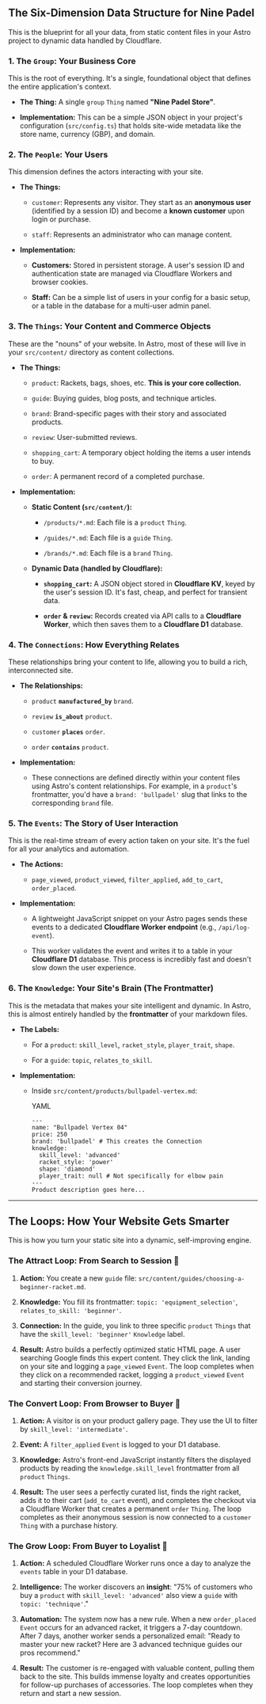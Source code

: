 ## The Six-Dimension Data Structure for Nine Padel

This is the blueprint for all your data, from static content files in your Astro project to dynamic data handled by Cloudflare.

### 1. The `Group`: Your Business Core

This is the root of everything. It's a single, foundational object that defines the entire application's context.

- **The Thing:** A single `group` `Thing` named **"Nine Padel Store"**.
    
- **Implementation:** This can be a simple JSON object in your project's configuration (`src/config.ts`) that holds site-wide metadata like the store name, currency (GBP), and domain.
    

### 2. The `People`: Your Users

This dimension defines the actors interacting with your site.

- **The Things:**
    
    - `customer`: Represents any visitor. They start as an **anonymous user** (identified by a session ID) and become a **known customer** upon login or purchase.
        
    - `staff`: Represents an administrator who can manage content.
        
- **Implementation:**
    
    - **Customers:** Stored in persistent storage. A user's session ID and authentication state are managed via Cloudflare Workers and browser cookies.
        
    - **Staff:** Can be a simple list of users in your config for a basic setup, or a table in the database for a multi-user admin panel.
        

### 3. The `Things`: Your Content and Commerce Objects

These are the "nouns" of your website. In Astro, most of these will live in your `src/content/` directory as content collections.

- **The Things:**
    
    - `product`: Rackets, bags, shoes, etc. **This is your core collection.**
        
    - `guide`: Buying guides, blog posts, and technique articles.
        
    - `brand`: Brand-specific pages with their story and associated products.
        
    - `review`: User-submitted reviews.
        
    - `shopping_cart`: A temporary object holding the items a user intends to buy.
        
    - `order`: A permanent record of a completed purchase.
        
- **Implementation:**
    
    - **Static Content (`src/content/`):**
        
        - `/products/*.md`: Each file is a `product` `Thing`.
            
        - `/guides/*.md`: Each file is a `guide` `Thing`.
            
        - `/brands/*.md`: Each file is a `brand` `Thing`.
            
    - **Dynamic Data (handled by Cloudflare):**
        
        - **`shopping_cart`:** A JSON object stored in **Cloudflare KV**, keyed by the user's session ID. It's fast, cheap, and perfect for transient data.
            
        - **`order` & `review`:** Records created via API calls to a **Cloudflare Worker**, which then saves them to a **Cloudflare D1** database.
            

### 4. The `Connections`: How Everything Relates

These relationships bring your content to life, allowing you to build a rich, interconnected site.

- **The Relationships:**
    
    - `product` **`manufactured_by`** `brand`.
        
    - `review` **`is_about`** `product`.
        
    - `customer` **`places`** `order`.
        
    - `order` **`contains`** `product`.
        
- **Implementation:**
    
    - These connections are defined directly within your content files using Astro's content relationships. For example, in a `product`'s frontmatter, you'd have a `brand: 'bullpadel'` slug that links to the corresponding `brand` file.
        

### 5. The `Events`: The Story of User Interaction

This is the real-time stream of every action taken on your site. It's the fuel for all your analytics and automation.

- **The Actions:**
    
    - `page_viewed`, `product_viewed`, `filter_applied`, `add_to_cart`, `order_placed`.
        
- **Implementation:**
    
    - A lightweight JavaScript snippet on your Astro pages sends these events to a dedicated **Cloudflare Worker endpoint** (e.g., `/api/log-event`).
        
    - This worker validates the event and writes it to a table in your **Cloudflare D1** database. This process is incredibly fast and doesn't slow down the user experience.
        

### 6. The `Knowledge`: Your Site's Brain (The Frontmatter)

This is the metadata that makes your site intelligent and dynamic. In Astro, this is almost entirely handled by the **frontmatter** of your markdown files.

- **The Labels:**
    
    - For a `product`: `skill_level`, `racket_style`, `player_trait`, `shape`.
        
    - For a `guide`: `topic`, `relates_to_skill`.
        
- **Implementation:**
    
    - Inside `src/content/products/bullpadel-vertex.md`:
        
        YAML
        
        ```
        ---
        name: "Bullpadel Vertex 04"
        price: 250
        brand: 'bullpadel' # This creates the Connection
        knowledge:
          skill_level: 'advanced'
          racket_style: 'power'
          shape: 'diamond'
          player_trait: null # Not specifically for elbow pain
        ---
        Product description goes here...
        ```
        

---

## The Loops: How Your Website Gets Smarter

This is how you turn your static site into a dynamic, self-improving engine.

### The Attract Loop: From Search to Session 🔎

1. **Action:** You create a new `guide` file: `src/content/guides/choosing-a-beginner-racket.md`.
    
2. **Knowledge:** You fill its frontmatter: `topic: 'equipment_selection'`, `relates_to_skill: 'beginner'`.
    
3. **Connection:** In the guide, you link to three specific `product` `Things` that have the `skill_level: 'beginner'` `Knowledge` label.
    
4. **Result:** Astro builds a perfectly optimized static HTML page. A user searching Google finds this expert content. They click the link, landing on your site and logging a `page_viewed` `Event`. The loop completes when they click on a recommended racket, logging a `product_viewed` `Event` and starting their conversion journey.
    

### The Convert Loop: From Browser to Buyer 🛒

1. **Action:** A visitor is on your product gallery page. They use the UI to filter by `skill_level: 'intermediate'`.
    
2. **Event:** A `filter_applied` `Event` is logged to your D1 database.
    
3. **Knowledge:** Astro's front-end JavaScript instantly filters the displayed products by reading the `knowledge.skill_level` frontmatter from all `product` `Things`.
    
4. **Result:** The user sees a perfectly curated list, finds the right racket, adds it to their cart (`add_to_cart` event), and completes the checkout via a Cloudflare Worker that creates a permanent `order` `Thing`. The loop completes as their anonymous session is now connected to a `customer` `Thing` with a purchase history.
    

### The Grow Loop: From Buyer to Loyalist 👑

1. **Action:** A scheduled Cloudflare Worker runs once a day to analyze the `events` table in your D1 database.
    
2. **Intelligence:** The worker discovers an **insight**: "75% of customers who buy a `product` with `skill_level: 'advanced'` also view a `guide` with `topic: 'technique'`."
    
3. **Automation:** The system now has a new rule. When a new `order_placed` `Event` occurs for an advanced racket, it triggers a 7-day countdown. After 7 days, another worker sends a personalized email: "Ready to master your new racket? Here are 3 advanced technique guides our pros recommend."
    
4. **Result:** The customer is re-engaged with valuable content, pulling them back to the site. This builds immense loyalty and creates opportunities for follow-up purchases of accessories. The loop completes when they return and start a new session.